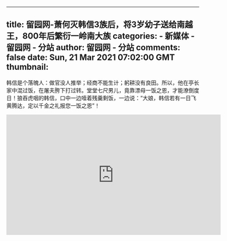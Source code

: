 
---
title: 留园网-萧何灭韩信3族后，将3岁幼子送给南越王，800年后繁衍一岭南大族
categories: 
    - 新媒体
    - 留园网 - 分站
author: 留园网 - 分站
comments: false
date: Sun, 21 Mar 2021 07:02:00 GMT
thumbnail: 
---

<div>   
韩信是个落魄人：做官没人推举；经商不能生计；躬耕没有良田。所以，他在亭长家中混过饭，在屠夫胯下打过转。堂堂七尺男儿，竟靠漂母一饭之恩，才能潦倒度日！狼吞虎咽的韩信，口中一边噎着残羹剩饭，一边说：“大娘，韩信若有一日飞黄腾达，定以千金之礼报您一饭之恩”！ <p></p><p><iframe width="560" height="315" src="https://www.youtube.com/embed/vcIbqL_YM9w" frameborder="0" allowfullscreen></iframe></p>  
</div>
            